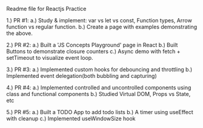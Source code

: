 Readme file for Reactjs Practice

1.) PR #1: 
    a.) Study & implement: var vs let vs const, Function types, Arrow function vs regular
        function.
    b.) Create a page with examples demonstrating the above.

2.) PR #2: 
    a.) Built a 'JS Concepts Playground' page in React
    b.) Built Buttons to demonstrate closure counters
    c.) Async demo with fetch + setTimeout to visualize event loop.

3.) PR #3:
    a.) Implemented custom hooks for debouncing and throttling
    b.) Implemented event delegation(both bubbling and capturing)

4.) PR #4:
    a.) Implemented controlled and uncontrolled components using class and functional components
    b.) Studied Virtual DOM, Props vs State, etc

5.) PR #5:
    a.) Built a TODO App to add todo lists
    b.) A timer using useEffect with cleanup
    c.) Implemented useWindowSize hook